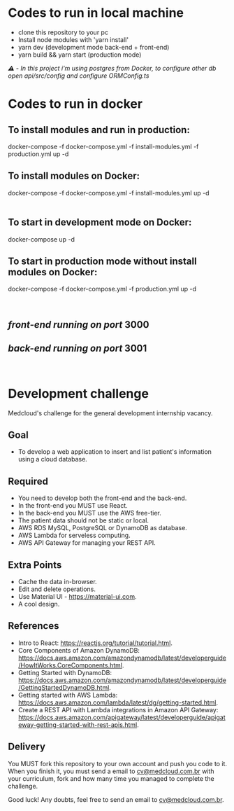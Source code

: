 # Codes to run in local machine
- clone this repository to your pc
- Install node modules with 'yarn install'
- yarn dev (development mode back-end + front-end)
- yarn build && yarn start (production mode)

*⚠️*  - *In this project i'm using postgres from Docker, to configure other db open api/src/config and configure ORMConfig.ts*

# Codes to run in docker
## To install modules and run in production:
docker-compose -f docker-compose.yml -f install-modules.yml -f production.yml up -d
<br />

## To install modules on Docker:
 docker-compose -f docker-compose.yml -f install-modules.yml up -d   
<br />

## To start in development mode on Docker:
 docker-compose up -d
<br />

## To start in production mode without install modules on Docker:
 docker-compose -f docker-compose.yml -f production.yml up -d

 <br />

## *front-end running on port* 3000
## *back-end running on port* 3001
<br />

# Development challenge

Medcloud's challenge for the general development internship vacancy.

## Goal

- To develop a web application to insert and list patient's information using a cloud database.

## Required

- You need to develop both the front-end and the back-end.
- In the front-end you MUST use React.
- In the back-end you MUST use the AWS free-tier.
- The patient data should not be static or local.
- AWS RDS MySQL, PostgreSQL or DynamoDB as database.
- AWS Lambda for serveless computing.
- AWS API Gateway for managing your REST API.

## Extra Points

- Cache the data in-browser.
- Edit and delete operations.
- Use Material UI - https://material-ui.com.
- A cool design.

## References

- Intro to React: https://reactjs.org/tutorial/tutorial.html.
- Core Components of Amazon DynamoDB: https://docs.aws.amazon.com/amazondynamodb/latest/developerguide/HowItWorks.CoreComponents.html.
- Getting Started with DynamoDB: https://docs.aws.amazon.com/amazondynamodb/latest/developerguide/GettingStartedDynamoDB.html.
- Getting started with AWS Lambda: https://docs.aws.amazon.com/lambda/latest/dg/getting-started.html.
- Create a REST API with Lambda integrations in Amazon API Gateway: https://docs.aws.amazon.com/apigateway/latest/developerguide/apigateway-getting-started-with-rest-apis.html.

## Delivery

You MUST fork this repository to your own account and push you code to it. 
When you finish it, you must send a email to cv@medcloud.com.br with your curriculum, fork and how many time you managed to complete the challenge.

Good luck! Any doubts, feel free to send an email to cv@medcloud.com.br.

